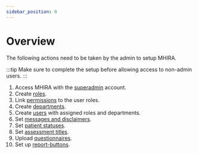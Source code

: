 ```yaml
---
sidebar_position: 0
---
```


# Overview

The following actions need to be taken by the admin to setup MHIRA.

:::tip
Make sure to complete the setup before allowing access to non-admin users. 
:::

1. Access MHIRA with the [superadmin](./superadmin) account.
2. Create [roles](./roles).
3. Link [permissions](./permissions) to the user roles.
4. Create [departments](./departments).
5. Create [users](./users) with assigned roles and departments.
6. Set [messages and disclaimers](./messages-and-disclaimers).
7. Set [patient statuses](./patient-statuses).
8. Set [assessment titles](./assessment-titles).
9. Upload [questionnaires](./questionnaires). 
10. Set up [report-buttons](./reports).  

